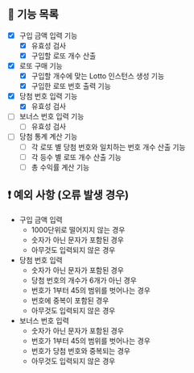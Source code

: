## 🔧 기능 목록

- [x] 구입 금액 입력 기능
  - [x] 유효성 검사
  - [x] 구입할 로또 개수 산출
- [x] 로또 구매 기능
  - [x] 구입할 개수에 맞는 Lotto 인스턴스 생성 기능
  - [x] 구입한 로또 번호 출력 기능
- [x] 당첨 번호 입력 기능
  - [x] 유효성 검사
- [ ] 보너스 번호 입력 기능
  - [ ] 유효성 검사
- [ ] 당첨 통계 계산 기능
  - [ ] 각 로또 별 당첨 번호와 일치하는 번호 개수 산출 기능
  - [ ] 각 등수 별 로또 개수 산출 기능
  - [ ] 총 수익률 계산 기능

## ❗ 예외 사항 (오류 발생 경우)

- 구입 금액 입력
  - 1000단위로 떨어지지 않는 경우
  - 숫자가 아닌 문자가 포함된 경우
  - 아무것도 입력되지 않은 경우
- 당첨 번호 입력
  - 숫자가 아닌 문자가 포함된 경우
  - 당첨 번호의 개수가 6개가 아닌 경우
  - 번호가 1부터 45의 범위를 벗어나는 경우
  - 번호에 중복이 포함된 경우
  - 아무것도 입력되지 않은 경우
- 보너스 번호 입력
  - 숫자가 아닌 문자가 포함된 경우
  - 번호가 1부터 45의 범위를 벗어나는 경우
  - 번호가 당첨 번호와 중복되는 경우
  - 아무것도 입력되지 않은 경우
